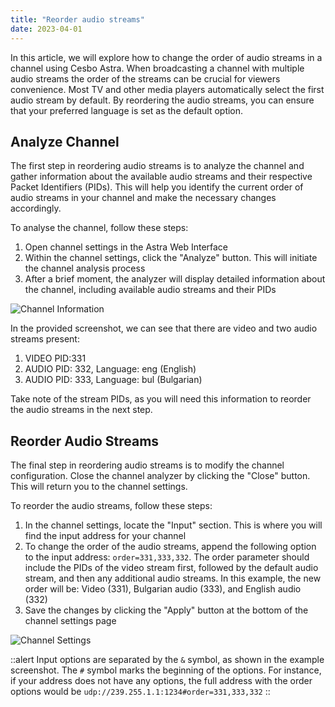 ```yaml
---
title: "Reorder audio streams"
date: 2023-04-01
---
```


In this article, we will explore how to change the order of audio streams in a channel using Cesbo Astra. When broadcasting a channel with multiple audio streams the order of the streams can be crucial for viewers convenience. Most TV and other media players automatically select the first audio stream by default. By reordering the audio streams, you can ensure that your preferred language is set as the default option.

## Analyze Channel

The first step in reordering audio streams is to analyze the channel and gather information about the available audio streams and their respective Packet Identifiers (PIDs). This will help you identify the current order of audio streams in your channel and make the necessary changes accordingly.

To analyse the channel, follow these steps:

1. Open channel settings in the Astra Web Interface
2. Within the channel settings, click the "Analyze" button. This will initiate the channel analysis process
3. After a brief moment, the analyzer will display detailed information about the channel, including available audio streams and their PIDs

![Channel Information](https://storage.crisp.chat/users/helpdesk/website/ba41e739dc7e3800/analyze_4iqsf7.png)

In the provided screenshot, we can see that there are video and two audio streams present:

1. VIDEO PID:331
2. AUDIO PID: 332, Language: eng (English)
3. AUDIO PID: 333, Language: bul (Bulgarian)

Take note of the stream PIDs, as you will need this information to reorder the audio streams in the next step.

## Reorder Audio Streams

The final step in reordering audio streams is to modify the channel configuration. Close the channel analyzer by clicking the "Close" button. This will return you to the channel settings.

To reorder the audio streams, follow these steps:

1. In the channel settings, locate the "Input" section. This is where you will find the input address for your channel
2. To change the order of the audio streams, append the following option to the input address: `order=331,333,332`. The order parameter should include the PIDs of the video stream first, followed by the default audio stream, and then any additional audio streams. In this example, the new order will be: Video (331), Bulgarian audio (333), and English audio (332)
3. Save the changes by clicking the "Apply" button at the bottom of the channel settings page

![Channel Settings](https://storage.crisp.chat/users/helpdesk/website/ba41e739dc7e3800/channel-settings_14zxgxz.png)

::alert
Input options are separated by the `&` symbol, as shown in the example screenshot. The `#` symbol marks the beginning of the options. For instance, if your address does not have any options, the full address with the order options would be `udp://239.255.1.1:1234#order=331,333,332`
::
